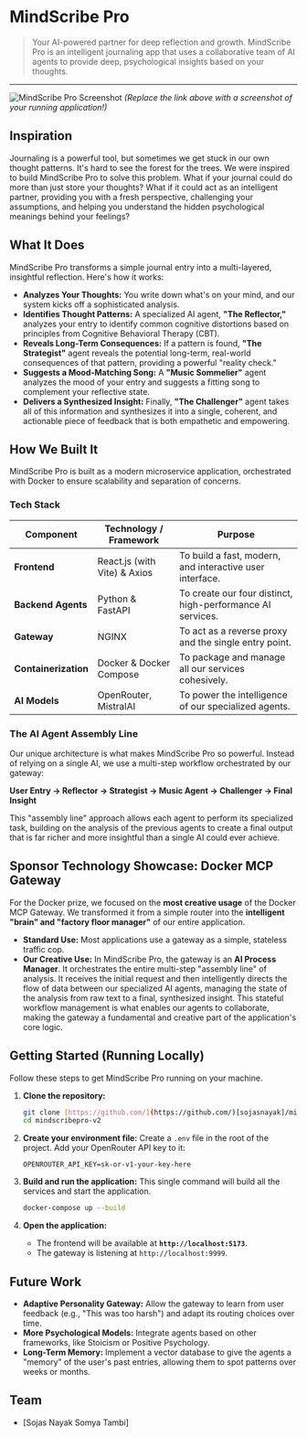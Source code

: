 # MindScribe Pro

> Your AI-powered partner for deep reflection and growth. MindScribe Pro is an intelligent journaling app that uses a collaborative team of AI agents to provide deep, psychological insights based on your thoughts.

---

![MindScribe Pro Screenshot](link-to-your-screenshot.png)
*(Replace the link above with a screenshot of your running application!)*

## Inspiration

Journaling is a powerful tool, but sometimes we get stuck in our own thought patterns. It's hard to see the forest for the trees. We were inspired to build MindScribe Pro to solve this problem. What if your journal could do more than just store your thoughts? What if it could act as an intelligent partner, providing you with a fresh perspective, challenging your assumptions, and helping you understand the hidden psychological meanings behind your feelings?

## What It Does

MindScribe Pro transforms a simple journal entry into a multi-layered, insightful reflection. Here's how it works:

* **Analyzes Your Thoughts:** You write down what's on your mind, and our system kicks off a sophisticated analysis.
* **Identifies Thought Patterns:** A specialized AI agent, **"The Reflector,"** analyzes your entry to identify common cognitive distortions based on principles from Cognitive Behavioral Therapy (CBT).
* **Reveals Long-Term Consequences:** If a pattern is found, **"The Strategist"** agent reveals the potential long-term, real-world consequences of that pattern, providing a powerful "reality check."
* **Suggests a Mood-Matching Song:** A **"Music Sommelier"** agent analyzes the mood of your entry and suggests a fitting song to complement your reflective state.
* **Delivers a Synthesized Insight:** Finally, **"The Challenger"** agent takes all of this information and synthesizes it into a single, coherent, and actionable piece of feedback that is both empathetic and empowering.

## How We Built It

MindScribe Pro is built as a modern microservice application, orchestrated with Docker to ensure scalability and separation of concerns.

### Tech Stack

| Component         | Technology / Framework       | Purpose                                                    |
| ----------------- | ---------------------------- | ---------------------------------------------------------- |
| **Frontend** | React.js (with Vite) & Axios | To build a fast, modern, and interactive user interface.   |
| **Backend Agents**| Python & FastAPI             | To create our four distinct, high-performance AI services. |
| **Gateway** | NGINX                        | To act as a reverse proxy and the single entry point.      |
| **Containerization**| Docker & Docker Compose      | To package and manage all our services cohesively.       |
| **AI Models** | OpenRouter, MistralAI        | To power the intelligence of our specialized agents.       |

### The AI Agent Assembly Line

Our unique architecture is what makes MindScribe Pro so powerful. Instead of relying on a single AI, we use a multi-step workflow orchestrated by our gateway:

**User Entry → Reflector → Strategist → Music Agent → Challenger → Final Insight**

This "assembly line" approach allows each agent to perform its specialized task, building on the analysis of the previous agents to create a final output that is far richer and more insightful than a single AI could ever achieve.

## Sponsor Technology Showcase: Docker MCP Gateway

For the Docker prize, we focused on the **most creative usage** of the Docker MCP Gateway. We transformed it from a simple router into the **intelligent "brain" and "factory floor manager"** of our entire application.

* **Standard Use:** Most applications use a gateway as a simple, stateless traffic cop.
* **Our Creative Use:** In MindScribe Pro, the gateway is an **AI Process Manager**. It orchestrates the entire multi-step "assembly line" of analysis. It receives the initial request and then intelligently directs the flow of data between our specialized AI agents, managing the state of the analysis from raw text to a final, synthesized insight. This stateful workflow management is what enables our agents to collaborate, making the gateway a fundamental and creative part of the application's core logic.

## Getting Started (Running Locally)

Follow these steps to get MindScribe Pro running on your machine.

1.  **Clone the repository:**
    ```bash
    git clone [https://github.com/](https://github.com/)[sojasnayak]/mindscribepro-v2.git
    cd mindscribepro-v2
    ```

2.  **Create your environment file:**
    Create a `.env` file in the root of the project. Add your OpenRouter API key to it:
    ```
    OPENROUTER_API_KEY=sk-or-v1-your-key-here
    ```

3.  **Build and run the application:**
    This single command will build all the services and start the application.
    ```bash
    docker-compose up --build
    ```

4.  **Open the application:**
    * The frontend will be available at **`http://localhost:5173`**.
    * The gateway is listening at `http://localhost:9999`.

## Future Work

* **Adaptive Personality Gateway:** Allow the gateway to learn from user feedback (e.g., "This was too harsh") and adapt its routing choices over time.
* **More Psychological Models:** Integrate agents based on other frameworks, like Stoicism or Positive Psychology.
* **Long-Term Memory:** Implement a vector database to give the agents a "memory" of the user's past entries, allowing them to spot patterns over weeks or months.

## Team

* [Sojas Nayak
   Somya Tambi]